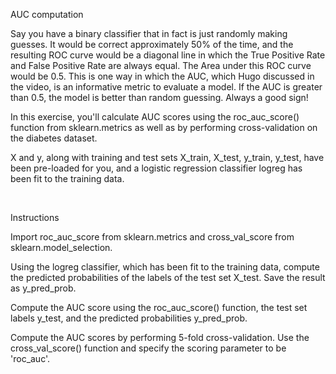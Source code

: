 AUC computation

Say you have a binary classifier that in fact is just randomly making guesses. It would be correct approximately 50% of the time, and the resulting ROC curve would be a diagonal line in which the True Positive Rate and False Positive Rate are always equal. The Area under this ROC curve would be 0.5. This is one way in which the AUC, which Hugo discussed in the video, is an informative metric to evaluate a model. If the AUC is greater than 0.5, the model is better than random guessing. Always a good sign!

In this exercise, you'll calculate AUC scores using the roc_auc_score() function from sklearn.metrics as well as by performing cross-validation on the diabetes dataset.

X and y, along with training and test sets X_train, X_test, y_train, y_test, have been pre-loaded for you, and a logistic regression classifier logreg has been fit to the training data.

<br>

Instructions

Import roc_auc_score from sklearn.metrics and cross_val_score from sklearn.model_selection.

Using the logreg classifier, which has been fit to the training data, compute the predicted probabilities of the labels of the test set X_test. Save the result as y_pred_prob.

Compute the AUC score using the roc_auc_score() function, the test set labels y_test, and the predicted probabilities y_pred_prob.

Compute the AUC scores by performing 5-fold cross-validation. Use the cross_val_score() function and specify the scoring parameter to be 'roc_auc'.
